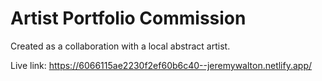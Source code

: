 # Artist Portfolio Commission 

Created as a collaboration with a local abstract artist.

Live link: https://6066115ae2230f2ef60b6c40--jeremywalton.netlify.app/

